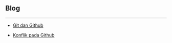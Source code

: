 ## Blog

***


- [Git dan Github](git-github.html)

- [Konflik pada Github](konflik-github.html)
  
